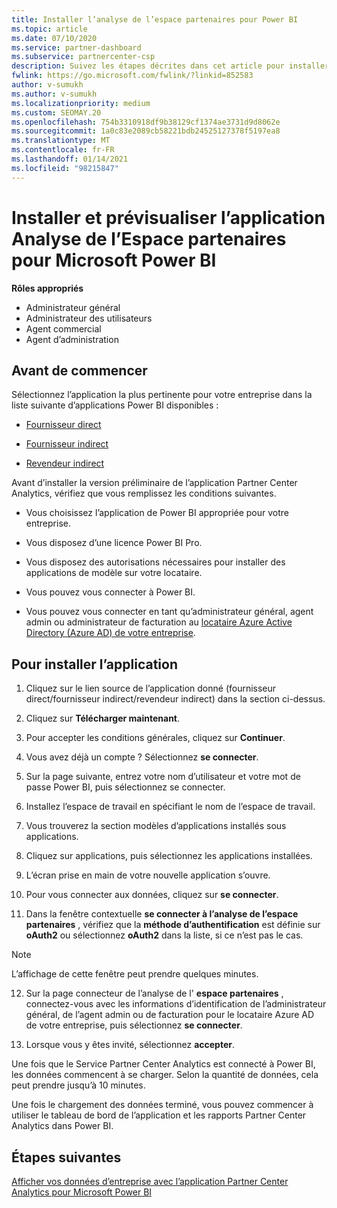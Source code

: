 ```yaml
---
title: Installer l’analyse de l’espace partenaires pour Power BI
ms.topic: article
ms.date: 07/10/2020
ms.service: partner-dashboard
ms.subservice: partnercenter-csp
description: Suivez les étapes décrites dans cet article pour installer et afficher un aperçu de l’application Partner Center Analytics pour Power BI (pour les partenaires directs dans CSP).
fwlink: https://go.microsoft.com/fwlink/?linkid=852583
author: v-sumukh
ms.author: v-sumukh
ms.localizationpriority: medium
ms.custom: SEOMAY.20
ms.openlocfilehash: 754b3310918df9b38129cf1374ae3731d9d8062e
ms.sourcegitcommit: 1a0c83e2089cb58221bdb24525127378f5197ea8
ms.translationtype: MT
ms.contentlocale: fr-FR
ms.lasthandoff: 01/14/2021
ms.locfileid: "98215847"
---
```

# <a name="install-and-preview-the-partner-center-analytics-app-for-microsoft-power-bi"></a>Installer et prévisualiser l’application Analyse de l’Espace partenaires pour Microsoft Power BI


**Rôles appropriés**
-   Administrateur général
-   Administrateur des utilisateurs
-   Agent commercial
-   Agent d’administration

## <a name="before-you-begin"></a>Avant de commencer

Sélectionnez l’application la plus pertinente pour votre entreprise dans la liste suivante d’applications Power BI disponibles :
- [Fournisseur direct](https://appsource.microsoft.com/product/power-bi/partnercenteranalytics.direct_provider_partner_analytics)

- [Fournisseur indirect](https://appsource.microsoft.com/product/power-bi/partnercenteranalytics.indirect_provider_partner_analytics)

- [Revendeur indirect](https://appsource.microsoft.com/product/power-bi/partnercenteranalytics.indirect_reseller_partner_analytics)

Avant d’installer la version préliminaire de l’application Partner Center Analytics, vérifiez que vous remplissez les conditions suivantes.

- Vous choisissez l’application de Power BI appropriée pour votre entreprise.

- Vous disposez d’une licence Power BI Pro.

- Vous disposez des autorisations nécessaires pour installer des applications de modèle sur votre locataire.

- Vous pouvez vous connecter à Power BI.

- Vous pouvez vous connecter en tant qu’administrateur général, agent admin ou administrateur de facturation au [locataire Azure Active Directory (Azure AD) de votre entreprise](azure-active-directory-tenants-and-partner-center.md).

## <a name="to-install-the-app"></a>Pour installer l’application

1. Cliquez sur le lien source de l’application donné (fournisseur direct/fournisseur indirect/revendeur indirect) dans la section ci-dessus.

2. Cliquez sur **Télécharger maintenant**. 

3. Pour accepter les conditions générales, cliquez sur **Continuer**.

4. Vous avez déjà un compte ? Sélectionnez **se connecter**.

5. Sur la page suivante, entrez votre nom d’utilisateur et votre mot de passe Power BI, puis sélectionnez se connecter.

6. Installez l’espace de travail en spécifiant le nom de l’espace de travail.

7. Vous trouverez la section modèles d’applications installés sous applications.

8. Cliquez sur applications, puis sélectionnez les applications installées.

9. L’écran prise en main de votre nouvelle application s’ouvre.

10. Pour vous connecter aux données, cliquez sur **se connecter**.

11. Dans la fenêtre contextuelle **se connecter à l’analyse de l’espace partenaires** , vérifiez que la **méthode d’authentification** est définie sur **oAuth2** ou sélectionnez **oAuth2** dans la liste, si ce n’est pas le cas. 

> [!NOTE]  
>  L’affichage de cette fenêtre peut prendre quelques minutes.

12. Sur la page connecteur de l’analyse de l' **espace partenaires** , connectez-vous avec les informations d’identification de l’administrateur général, de l’agent admin ou de facturation pour le locataire Azure AD de votre entreprise, puis sélectionnez **se connecter**.
 
13. Lorsque vous y êtes invité, sélectionnez **accepter**. 

Une fois que le Service Partner Center Analytics est connecté à Power BI, les données commencent à se charger. Selon la quantité de données, cela peut prendre jusqu’à 10 minutes. 

Une fois le chargement des données terminé, vous pouvez commencer à utiliser le tableau de bord de l’application et les rapports Partner Center Analytics dans Power BI.

## <a name="next-steps"></a>Étapes suivantes

[Afficher vos données d’entreprise avec l’application Partner Center Analytics pour Microsoft Power BI](power-bi-app-for-direct-partners-use.md)

